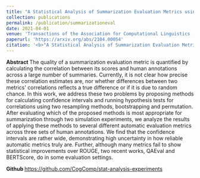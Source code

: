 ```yaml
---
title: "A Statistical Analysis of Summarization Evaluation Metrics using Resampling Methods"
collection: publications
permalink: /publication/summarizationeval
date: 2021-04-01
venue: 'Transactions of the Association for Computational Linguistics (TACL)'
paperurl: 'https://arxiv.org/abs/2104.00054'
citation: '<b>"A Statistical Analysis of Summarization Evaluation Metrics using Resampling Methods."</b> Daniel Deutsch, Rotem Dror, Dan Roth. <i> arXiv:2104.00054 </i>'
---
```


<b> Abstract </b>
The quality of a summarization evaluation metric is quantified by calculating the correlation between its scores and human annotations across a large number of summaries. Currently, it is not clear how precise these correlation estimates are, nor whether differences between two metrics' correlations reflects a true difference or if it is due to random chance. In this work, we address these two problems by proposing methods for calculating confidence intervals and running hypothesis tests for correlations using two resampling methods, bootstrapping and permutation. After evaluating which of the proposed methods is most appropriate for summarization through two simulation experiments, we analyze the results of applying these methods to several different automatic evaluation metrics across three sets of human annotations. We find that the confidence intervals are rather wide, demonstrating high uncertainty in how reliable automatic metrics truly are. Further, although many metrics fail to show statistical improvements over ROUGE, two recent works, QAEval and BERTScore, do in some evaluation settings.

<b> Github </b>
https://github.com/CogComp/stat-analysis-experiments
